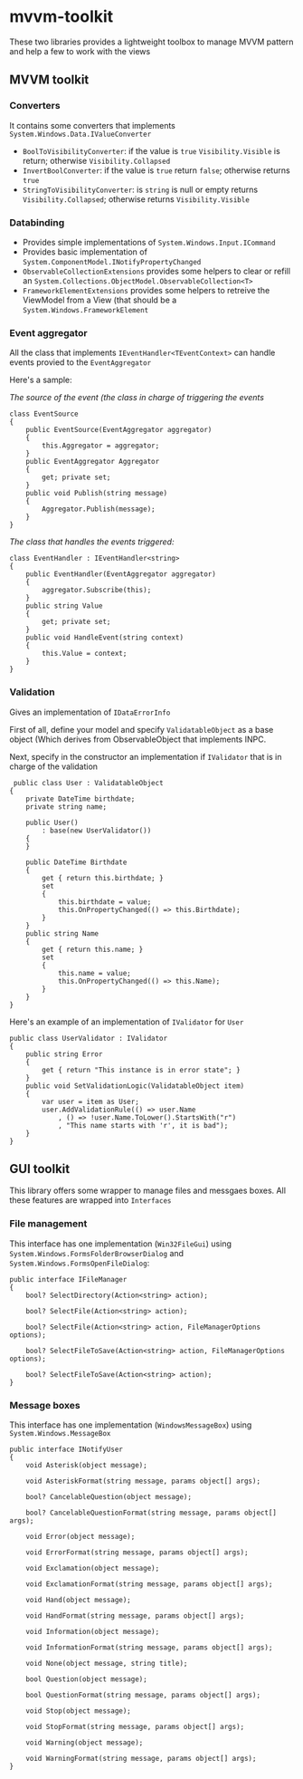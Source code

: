 # mvvm-toolkit

These two libraries provides a lightweight toolbox to manage MVVM pattern and help a few to work with the views

## MVVM toolkit
### Converters
It contains some converters that implements `System.Windows.Data.IValueConverter`
 - `BoolToVisibilityConverter`: if the value is `true` `Visibility.Visible` is return; otherwise `Visibility.Collapsed`
 - `InvertBoolConverter`: if the value is `true` return `false`; otherwise returns `true`
 - `StringToVisibilityConverter`: is `string` is null or empty returns `Visibility.Collapsed`; otherwise returns `Visibility.Visible`
 
### Databinding
 - Provides simple implementations of `System.Windows.Input.ICommand`
 - Provides basic implementation of `System.ComponentModel.INotifyPropertyChanged`
 - `ObservableCollectionExtensions` provides some helpers to clear or refill an `System.Collections.ObjectModel.ObservableCollection<T>`
 - `FrameworkElementExtensions` provides some helpers to retreive the ViewModel from a View (that should be a `System.Windows.FrameworkElement`
### Event aggregator
All the class that implements `IEventHandler<TEventContext>` can handle events provied to the `EventAggregator`

Here's a sample:

*The source of the event (the class in charge of triggering the events*

    class EventSource
    {
        public EventSource(EventAggregator aggregator)
        {
            this.Aggregator = aggregator;
        }
        public EventAggregator Aggregator
        {
            get; private set;
        }
        public void Publish(string message)
        {
            Aggregator.Publish(message);
        }
    }
*The class that handles the events triggered:*

    class EventHandler : IEventHandler<string>
    {
        public EventHandler(EventAggregator aggregator)
        {
            aggregator.Subscribe(this);
        }
        public string Value
        {
            get; private set;
        }
        public void HandleEvent(string context)
        {
            this.Value = context;
        }
    }
### Validation
 Gives an implementation of `IDataErrorInfo`
 
 First of all, define your model and specify `ValidatableObject` as a base object (Which derives from ObservableObject that implements INPC.
 
 Next, specify in the constructor an implementation if `IValidator` that is in charge of the validation
 
     public class User : ValidatableObject
    {
        private DateTime birthdate;
        private string name;
        
        public User()
            : base(new UserValidator())
        {
        }

        public DateTime Birthdate
        {
            get { return this.birthdate; }
            set
            {
                this.birthdate = value;
                this.OnPropertyChanged(() => this.Birthdate);
            }
        }
        public string Name
        {
            get { return this.name; }
            set
            {
                this.name = value;
                this.OnPropertyChanged(() => this.Name);
            }
        }
    }
    
Here's an example of an implementation of `IValidator` for `User`
    
    public class UserValidator : IValidator
    {
        public string Error
        {
            get { return "This instance is in error state"; }
        }
        public void SetValidationLogic(ValidatableObject item)
        {
            var user = item as User;
            user.AddValidationRule(() => user.Name
                , () => !user.Name.ToLower().StartsWith("r")
                , "This name starts with 'r', it is bad");
        }
    }
## GUI toolkit
This library offers some wrapper to manage files and messgaes boxes. All these features are wrapped into `Interfaces`
### File management
This interface has one implementation (`Win32FileGui`) using `System.Windows.FormsFolderBrowserDialog` and `System.Windows.FormsOpenFileDialog`:

    public interface IFileManager
    {
        bool? SelectDirectory(Action<string> action);
        
        bool? SelectFile(Action<string> action);
        
        bool? SelectFile(Action<string> action, FileManagerOptions options);
        
        bool? SelectFileToSave(Action<string> action, FileManagerOptions options);
        
        bool? SelectFileToSave(Action<string> action);
    }
### Message boxes
This interface has one implementation (`WindowsMessageBox`) using `System.Windows.MessageBox`

    public interface INotifyUser
    {
        void Asterisk(object message);
        
        void AsteriskFormat(string message, params object[] args);
        
        bool? CancelableQuestion(object message);
        
        bool? CancelableQuestionFormat(string message, params object[] args);
        
        void Error(object message);
        
        void ErrorFormat(string message, params object[] args);
        
        void Exclamation(object message);
        
        void ExclamationFormat(string message, params object[] args);
        
        void Hand(object message);
        
        void HandFormat(string message, params object[] args);
        
        void Information(object message);
        
        void InformationFormat(string message, params object[] args);
        
        void None(object message, string title);
        
        bool Question(object message);
        
        bool QuestionFormat(string message, params object[] args);
        
        void Stop(object message);
        
        void StopFormat(string message, params object[] args);
        
        void Warning(object message);
        
        void WarningFormat(string message, params object[] args);
    }
